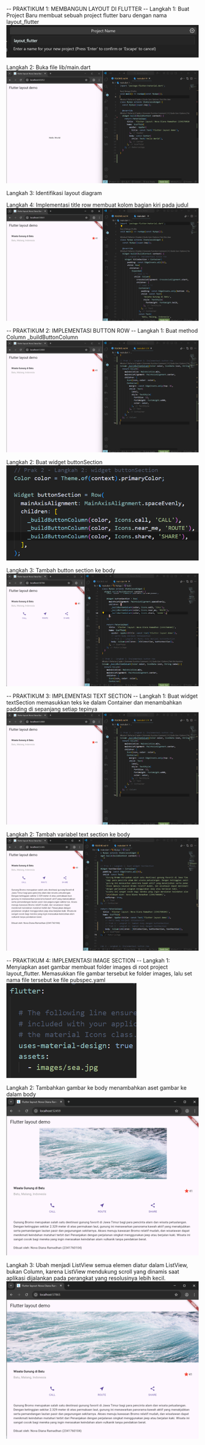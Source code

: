 -- PRAKTIKUM 1: MEMBANGUN LAYOUT DI FLUTTER --
Langkah 1: Buat Project Baru
membuat sebuah project flutter baru dengan nama layout_flutter
![Langkah 1: Buat Project Baru](images/langkah01.png)

Langkah 2: Buka file lib/main.dart
![Langkah 2: Buka file lib/main.dart](images/langkah02.png)

Langkah 3: Identifikasi layout diagram

Langkah 4: Implementasi title row
membuat kolom bagian kiri pada judul
![Langkah 4: Implementasi title row](images/langkah04.png)

-- PRAKTIKUM 2: IMPLEMENTASI BUTTON ROW --
Langkah 1: Buat method Column _buildButtonColumn
![Langkah 1: Buat method Column _buildButtonColumn](images/prak2-langkah1.png)

Langkah 2: Buat widget buttonSection
![Langkah 2: Buat widget buttonSection](images/prak2-langkah2.png)

Langkah 3: Tambah button section ke body
![Langkah 3: Tambah button section ke body](images/prak2-langkah3.png)


-- PRAKTIKUM 3: IMPLEMENTASI TEXT SECTION --
Langkah 1: Buat widget textSection
memasukkan teks ke dalam Container dan menambahkan padding di sepanjang setiap tepinya
![Langkah 1: Buat widget textSection](images/prak2-langkah1.png)

Langkah 2: Tambah variabel text section ke body
![Langkah 2: Tambah variabel text section ke body](images/prak3-langkah2.png)

-- PRAKTIKUM 4: IMPLEMENTASI IMAGE SECTION --
Langkah 1: Menyiapkan aset gambar
membuat folder images di root project layout_flutter. Memasukkan file gambar tersebut ke folder images, lalu set nama file tersebut ke file pubspec.yaml
![Langkah 1: Menyiapkan aset gambar](images/prak4-langkah1.png)

Langkah 2: Tambahkan gambar ke body
menambahkan aset gambar ke dalam body
![Langkah 2: Tambahkan gambar ke body](images/prak4-langkah2.png)

Langkah 3: Ubah menjadi ListView
semua elemen diatur dalam ListView, bukan Column, karena ListView mendukung scroll yang dinamis saat aplikasi dijalankan pada perangkat yang resolusinya lebih kecil.
![Langkah 3: Ubah menjadi ListView](images/prak4-langkah3.png)







